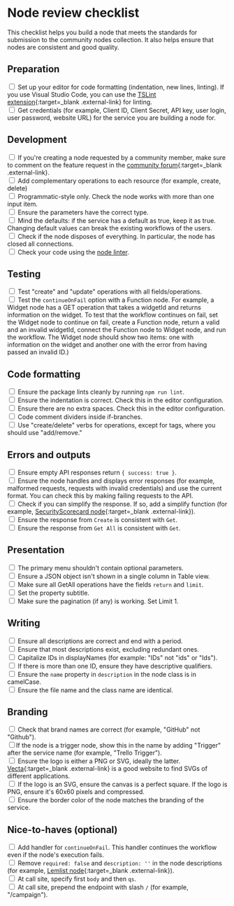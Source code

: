# Node review checklist

This checklist helps you build a node that meets the standards for submission to the community nodes collection. It also helps ensure that nodes are consistent and good quality.

## Preparation

<input type="checkbox"> Set up your editor for code formatting (indentation, new lines, linting). If you use Visual Studio Code, you can use the [TSLint extension](https://marketplace.visualstudio.com/items?itemName=ms-vscode.vscode-typescript-tslint-plugin){:target=_blank .external-link} for linting.</input> <br>
<input type="checkbox"> Get credentials (for example, Client ID, Client Secret, API key, user login, user password, website URL) for the service you are building a node for.</input>

## Development

<input type="checkbox"> If you're creating a node requested by a community member, make sure to comment on the feature request in the [community forum](https://community.n8n.io/c/feature-requests/5){:target=_blank .external-link}.</input><br>
<input type="checkbox"> Add complementary operations to each resource (for example, create, delete)</input><br>
<input type="checkbox"> Programmatic-style only. Check the node works with more than one input item.</input><br> 
<input type="checkbox"> Ensure the parameters have the correct type.</input><br>
<input type="checkbox"> Mind the defaults: if the service has a default as true, keep it as true. Changing default values can break the existing workflows of the users.</input><br>
<input type="checkbox"> Check if the node disposes of everything. In particular, the node has closed all connections.</input><br>
<input type="checkbox"> Check your code using the [node linter](/integrations/creating-nodes/build/reference/node-linter/).</input><br>

## Testing

<input type="checkbox"> Test "create" and "update" operations with all fields/operations.</input><br>
<input type="checkbox"> Test the `continueOnFail` option with a Function node. For example, a Widget node has a GET operation that takes a widgetId and returns information on the widget. To test that the workflow continues on fail, set the Widget node to continue on fail, create a Function node, return a valid and an invalid widgetId, connect the Function node to Widget node, and run the workflow. The Widget node should show two items: one with information on the widget and another one with the error from having passed an invalid ID.)</input><br>

## Code formatting

<input type="checkbox"> Ensure the package lints cleanly by running `npm run lint`.</input><br>
<input type="checkbox"> Ensure the indentation is correct. Check this in the editor configuration.</input><br>
<input type="checkbox"> Ensure there are no extra spaces. Check this in the editor configuration.</input><br>
<input type="checkbox"> Code comment dividers inside if-branches.</input><br>
<input type="checkbox"> Use "create/delete" verbs for operations, except for tags, where you should use "add/remove."</input><br>

## Errors and outputs

<input type="checkbox"> Ensure empty API responses return `{ success: true }`.</input><br>
<input type="checkbox"> Ensure the node handles and displays error responses (for example, malformed requests, requests with invalid credentials) and use the current format. You can check this by making failing requests to the API.</input><br>
<input type="checkbox"> Check if you can simplify the response. If so, add a simplify function (for example, [SecurityScorecard node](https://github.com/n8n-io/n8n/blob/master/packages/nodes-base/nodes/SecurityScorecard/GenericFunctions.ts){:target=_blank .external-link}).</input><br>
<input type="checkbox"> Ensure the response from `Create` is consistent with `Get`.</input><br>
<input type="checkbox"> Ensure the response from `Get All` is consistent with `Get`.</input><br>

## Presentation

<input type="checkbox"> The primary menu shouldn't contain optional parameters.</input><br>
<input type="checkbox"> Ensure a JSON object isn't shown in a single column in Table view.</input><br>
<input type="checkbox"> Make sure all GetAll operations have the fields `return` and `limit`.</input><br>
<input type="checkbox"> Set the property subtitle.</input><br>
<input type="checkbox"> Make sure the pagination (if any) is working. Set Limit 1.</input><br>

## Writing

<input type="checkbox"> Ensure all descriptions are correct and end with a period.</input><br>
<input type="checkbox"> Ensure that most descriptions exist, excluding redundant ones.</input><br>
<input type="checkbox"> Capitalize IDs in displayNames (for example: "IDs" not "ids" or "Ids").</input><br>
<input type="checkbox"> If there is more than one ID, ensure they have descriptive qualifiers.</input><br>
<input type="checkbox"> Ensure the `name` property in `description` in the node class is in camelCase.</input><br>
<input type="checkbox"> Ensure the file name and the class name are identical.</input><br>

## Branding
<!-- vale off -->
<input type="checkbox"> Check that brand names are correct (for example, "GitHub" not "Github"). </input><br>
<input type="checkbox">If the node is a trigger node, show this in the name by adding "Trigger" after the service name (for example, "Trello Trigger").</input><br>
<input type="checkbox"> Ensure the logo is either a PNG or SVG, ideally the latter. [Vecta](https://vecta.io/symbols){:target=_blank .external-link} is a good website to find SVGs of different applications.</input><br>
<input type="checkbox"> If the logo is an SVG, ensure the canvas is a perfect square. If the logo is PNG, ensure it's 60x60 pixels and compressed.</input><br>
<input type="checkbox"> Ensure the border color of the node matches the branding of the service.</input><br>
<!-- vale on -->

## Nice-to-haves (optional)

<input type="checkbox"> Add handler for `continueOnFail`. This handler continues the workflow even if the node's execution fails.</input><br>
<input type="checkbox"> Remove `required: false` and `description: ''` in the node descriptions (for example, [Lemlist node](https://github.com/n8n-io/n8n/tree/master/packages/nodes-base/nodes/Lemlist/descriptions){:target=_blank .external-link}).</input><br>
<input type="checkbox"> At call site, specify first `body` and then `qs`.</input><br>
<input type="checkbox"> At call site, prepend the endpoint with slash `/` (for example, "/campaign").</input><br>